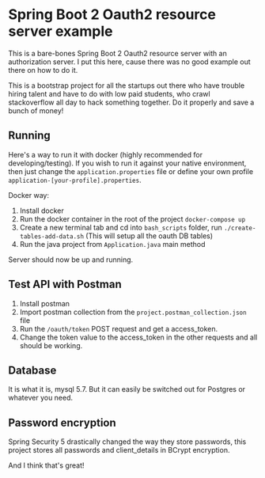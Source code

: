 # Spring Boot 2 Oauth2 resource server example

This is a bare-bones Spring Boot 2 Oauth2 resource server with an authorization server.
I put this here, cause there was no good example out there on how to do it. 

This is a bootstrap project for all the startups out there who have trouble hiring talent and have to do with low paid students, who crawl stackoverflow all day to hack something together. Do it properly and save a bunch of money!

## Running

Here's a way to run it with docker (highly recommended for developing/testing).
If you wish to run it against your native environment, then just change the `application.properties` file or define your own profile `application-[your-profile].properties`.

Docker way:
1. Install docker
2. Run the docker container in the root of the project `docker-compose up`
3. Create a new terminal tab and cd into `bash_scripts` folder, run `./create-tables-add-data.sh` (This will setup all the oauth DB tables)
4. Run the java project from `Application.java` main method

Server should now be up and running.

## Test API with Postman

1. Install postman
2. Import postman collection from the `project.postman_collection.json` file
3. Run the `/oauth/token` POST request and get a access_token.
4. Change the token value to the access_token in the other requests and all should be working.

## Database

It is what it is, mysql 5.7. But it can easily be switched out for Postgres or whatever you need.

## Password encryption

Spring Security 5 drastically changed the way they store passwords,
this project stores all passwords and client_details in BCrypt encryption.

And I think that's great!
